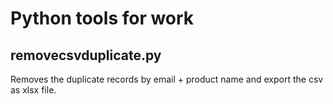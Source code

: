 # Python tools for work

## removecsvduplicate.py

Removes the duplicate records by email + product name and export the csv as xlsx file.